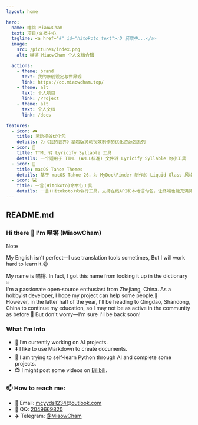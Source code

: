 ```yaml
---
layout: home

hero:
  name: 喵锵 MiaowCham
  text: 项目/文档中心
  tagline: <a href="#" id="hitokoto_text">:D 获取中...</a>
  image:
    src: /pictures/index.png
    alt: 喵锵 MiaowCham 个人文档合辑

  actions:
    - theme: brand
      text: 我的原创设定与世界观
      link: https://oc.miaowcham.top/
    - theme: alt
      text: 个人项目
      link: /Project
    - theme: alt
      text: 个人文档
      link: /docs

features:
  - icon: 🎮
    title: 灵动视效优化包
    details: 为《我的世界》基岩版灵动视效制作的优化资源包系列
  - icon: 🎵
    title: TTML 转 Lyricify Syllable 工具
    details: 一个适用于 TTML (AMLL标准) 文件转 Lyricify Syllable 的小工具
  - icon: 🎨
    title: macOS Tahoe Themes
    details: 基于 macOS Tahoe 26，为 MyDockFinder 制作的 Liquid Glass 风格图标和主题  
  - icon: 💻
    title: 一言(Hitokoto)命令行工具
    details: 一言(Hitokoto)命令行工具，支持在线API和本地语句包，让终端也能充满诗意
---
```


## README.md

### Hi there 👋 I'm 喵锵 (MiaowCham)

> [!note]
> My English isn’t perfect—I use translation tools sometimes, But I will work hard to learn it.😄

My name is 喵锵. In fact, I got this name from looking it up in the dictionary 💦  
I'm a passionate open-source enthusiast from Zhejiang, China. As a hobbyist developer, I hope my project can help some people.🙏  
However, in the latter half of the year, I'll be heading to Qingdao, Shandong, China to continue my education, so I may not be as active in the community as before 🥲 But don't worry—I'm sure I'll be back soon!

### What I'm Into
- 🔭 I’m currently working on AI projects.
- ⬇️ I like to use Markdown to create documents.
- 🐍 I am trying to self-learn Python through AI and complete some projects.
- 📺 I might post some videos on [Bilibili](https://space.bilibili.com/485769432).

### 📫 How to reach me:
- 📧 Email: mcyyds1234@outlook.com
- 🐧 QQ: [2049669820](https://qm.qq.com/q/qjU8Nm72fe)
- ✈️ Telegram: [@MiaowCham](https://t.me/miaowcham)

<script>
  fetch('https://v1.hitokoto.cn')
    .then(response => response.json())
    .then(data => {
      const hitokoto = document.querySelector('#hitokoto_text')
      hitokoto.href = `https://hitokoto.cn/?uuid=${data.uuid}`
      
      // 创建两行显示格式：正文 + 换行 + 作者出处（靠右）
      let content = data.hitokoto
      if (data.from_who || data.from) {
        const author = data.from_who || ''
        const source = data.from || ''
        const attribution = author && source ? `${author}「${source}」` : (author || source)
        content += `\n—— ${attribution}`
      }
      
      // 使用HTML格式来实现第二行靠右
      const lines = content.split('\n')
      if (lines.length > 1) {
        hitokoto.innerHTML = `${lines[0]}<br><div style="text-align: right; margin-top: 8px;">${lines[1]}</div>`
      } else {
        hitokoto.innerText = content
      }
    })
    .catch(console.error)
</script>